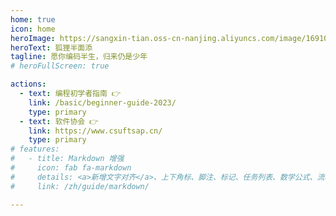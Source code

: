 ```yaml
---
home: true
icon: home
heroImage: https://sangxin-tian.oss-cn-nanjing.aliyuncs.com/image/1691082122450.png
heroText: 狐狸半面添
tagline: 愿你编码半生，归来仍是少年
# heroFullScreen: true

actions:
  - text: 编程初学者指南 👉
    link: /basic/beginner-guide-2023/
    type: primary
  - text: 软件协会 👉
    link: https://www.csuftsap.cn/
    type: primary
# features:
#   - title: Markdown 增强
#     icon: fab fa-markdown
#     details: <a>新增文字对齐</a>、上下角标、脚注、标记、任务列表、数学公式、流程图、图表与幻灯片支持
#     link: /zh/guide/markdown/

---
```



